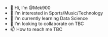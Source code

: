 - 👋 Hi, I’m @Mek900
- 👀 I’m interested in Sports/Music/Technology
- 🌱 I’m currently learning Data Science
- 💞️ I’m looking to collaborate on TBC
- 📫 How to reach me TBC

<!---
Mek900/Mek900 is a ✨ special ✨ repository because its `README.md` (this file) appears on your GitHub profile.
You can click the Preview link to take a look at your changes.
--->
